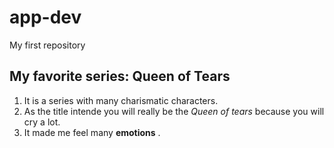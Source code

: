 # app-dev
My first repository
## My favorite series: Queen of Tears
1. It is a series with many charismatic characters.
2. As the title intende you will really be the *Queen of tears* because you will cry a lot.
3. It made me feel many **emotions** .
